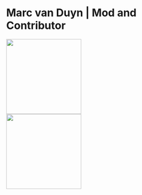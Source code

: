 # Marc van Duyn | Mod and Contributor
<a href="https://linkedin.com/in/marc-van-duyn">
  <img src="https://img.shields.io/badge/LinkedIn-0077B5?style=for-the-badge&logo=linkedin&logoColor=white" width="200px" />
</a>
<br/>
<a href="https://github.com/MDUYN">
  <img src="https://img.shields.io/badge/GitHub-100000?style=for-the-badge&logo=github&logoColor=white" width="200px" />
</a>